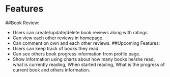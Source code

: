 # Features

##Book Review:
- Users can create/update/delete book reviews along with ratings.
- Can view each other reviews in homepage.
- Can comment on own and each other reviews.
##Upcoming Features:
- Users can keep track of books they read.
- Can see others book progress information from profile page.
- Show information using charts about how many books he/she read, what is currently reading, When started reading, What is the progress of current book and others information.
